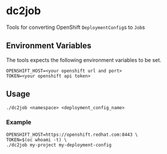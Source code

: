 # dc2job
Tools for converting OpenShift `DeploymentConfig`s to `Job`s

## Environment Variables
The tools expects the following environment variables to be set.
```
OPENSHIFT_HOST=<your openshift url and port>
TOKEN=<your openshift api token>
```

## Usage
```
./dc2job <namespace> <deployment_config_name>
```

### Example
```
OPENSHIFT_HOST=https://openshift.redhat.com:8443 \
TOKEN=$(oc whoami -t) \
./dc2job my-project my-deployment-config
```
